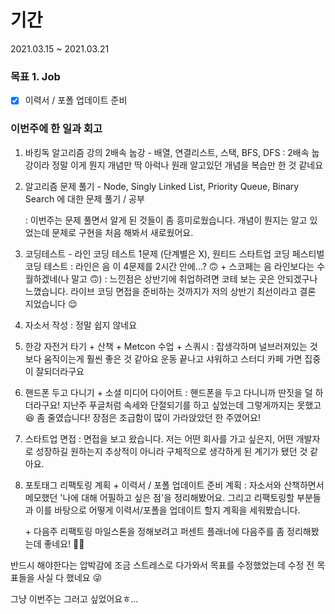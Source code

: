 # 기간
2021.03.15 ~ 2021.03.21


### 목표 1. Job
- [x] 이력서 / 포폴 업데이트 준비



### 이번주에 한 일과 회고

1. 바킹독 알고리즘 강의 2배속 눕강 - 배열, 연결리스트, 스택, BFS, DFS
   : 2배속 눕강이라 정말 이게 뭔지 개념만 딱 아럭나 원래 알고있던 개념을 복습만 한 것 같네요

2. 알고리즘 문제 풀기 - Node, Singly Linked List, Priority Queue, Binary Search 에 대한 문제 풀기 / 공부

   : 이번주는 문제 풀면서 알게 된 것들이 좀 흥미로웠습니다. 개념이 뭔지는 알고 있었는데 문제로 구현을 처음 해봐서 새로웠어요.

3. 코딩테스트 - 라인 코딩 테스트 1문제 (단계별은 X), 원티드 스타트업 코딩 페스티벌 코딩 테스트
   : 라인은 음 이 4문제를 2시간 안에...? 🙃 + 스코페는 음 라인보다는 수월하겠네(나 말고 🙃) 
   : 느낀점은 상반기에 취업하려면 코테 보는 곳은 안되겠구나 느꼈습니다. 라이브 코딩 면접을 준비하는 것까지가 저의 상반기 최선이라고 결론 지었습니다 😌

4. 자소서 작성
   : 정말 쉽지 않네요

5. 한강 자전거 타기 + 산책 + Metcon 수업 + 스쿼시
   : 잡생각하며 널브러져있는 것 보다 움직이는게 훨씬 좋은 것 같아요 운동 끝나고 샤워하고 스터디 카페 가면 집중이 잘되더라구요

6. 핸드폰 두고 다니기 + 소셜 미디어 다이어트
   : 핸드폰을 두고 다니니까 딴짓을 덜 하더라구요! 지난주 푸글처럼 속세와 단절되기를 하고 싶었는데 그렇게까지는 못했고😆 좀 줄였습니다!
   장점은 조급함이 많이 가라앉았던 한 주였어요!

7. 스타트업 면접
   : 면접을 보고 왔습니다. 저는 어떤 회사를 가고 싶은지, 어떤 개발자로 성장하길 원하는지 추상적이 아니라 구체적으로 생각하게 된 계기가 됐던 것 같아요.

8. 포토태그 리팩토링 계획 + 이력서 / 포폴 업데이트 준비 계획
   : 자소서와 산책하면서 메모했던 '나에 대해 어필하고 싶은 점'을 정리해봤어요. 그리고 리팩토링할 부분들과 이를 바탕으로 어떻게 이력서/포폴을 업데이트 할지 계획을 세워봤습니다.

   \+ 다음주 리팩토링 마일스톤을 정해보려고 퍼센트 플래너에 다음주를 좀 정리해봤는데 좋네요! 👍🏻

반드시 해야한다는 압박감에 조금 스트레스로 다가와서 목표를 수정했었는데 수정 전 목표들을 사실 다 했네요 😜 

그냥 이번주는 그러고 싶었어요ㅎ...

